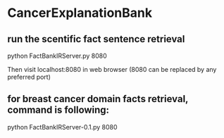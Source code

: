 # CancerExplanationBank
## run the scentific fact sentence retrieval
python FactBankIRServer.py 8080

Then visit localhost:8080 in web browser
(8080 can be replaced by any preferred port)

## for breast cancer domain facts retrieval, command is following:
python FactBankIRServer-0.1.py 8080
